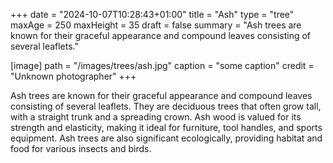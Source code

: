 +++
date = "2024-10-07T10:28:43+01:00"
title = "Ash"
type = "tree"
maxAge = 250
maxHeight = 35
draft = false
summary = "Ash trees are known for their graceful appearance and compound leaves consisting of several leaflets." 

[image]
path = "/images/trees/ash.jpg"
caption = "some caption"
credit = "Unknown photographer"
+++

Ash trees are known for their graceful appearance and compound leaves consisting of several leaflets. They are deciduous trees that often grow tall, with a straight trunk and a spreading crown. Ash wood is valued for its strength and elasticity, making it ideal for furniture, tool handles, and sports equipment. Ash trees are also significant ecologically, providing habitat and food for various insects and birds.
